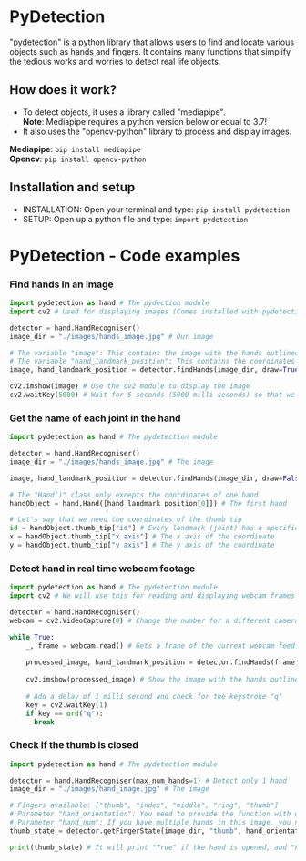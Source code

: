 # PyDetection
"pydetection" is a python library that allows users to find and locate various objects
such as hands and fingers. It contains many functions that simplify the tedious works and
worries to detect real life objects.

## How does it work?
- To detect objects, it uses a library called "mediapipe".  
  **Note**: Mediapipe requires a python version below or equal to 3.7!
- It also uses the "opencv-python" library to process and display images.

**Mediapipe**: `pip install mediapipe`  
**Opencv**: `pip install opencv-python`

## Installation and setup
- INSTALLATION: Open your terminal and type:
`pip install pydetection`
- SETUP: Open up a python file and type:
`import pydetection`

# PyDetection - Code examples
### Find hands in an image
```python
import pydetection as hand # The pydection module
import cv2 # Used for displaying images (Comes installed with pydetection

detector = hand.HandRecogniser() 
image_dir = "./images/hands_image.jpg" # Our image

# The variable "image": This contains the image with the hands outlined (Image can be shown with the cv2 module)
# The variable "hand_landmark_position": This contains the coordinates for each joint in each hand in the image (Can be used with the "Hand()" class
image, hand_landmark_position = detector.findHands(image_dir, draw=True) # If draw is false, the returned image will not have the hands outlined

cv2.imshow(image) # Use the cv2 module to display the image
cv2.waitKey(5000) # Wait for 5 seconds (5000 milli seconds) so that we can see the image.
```

### Get the name of each joint in the hand
```python
import pydetection as hand # The pydetection module

detector = hand.HandRecogniser() 
image_dir = "./images/hands_image.jpg" # The image

image, hand_landmark_position = detector.findHands(image_dir, draw=False) # We set draw to False because we don't need the image and it uses a lot of CPU.

# The "Hand()" class only excepts the coordinates of one hand
handObject = hand.Hand([hand_landmark_position[0]]) # The first hand

# Let's say that we need the coordinates of the thumb tip
id = handObject.thumb_tip["id"] # Every landmark (joint) has a specific ID
x = handObject.thumb_tip["x axis"] # The x axis of the coordinate
y = handObject.thumb_tip["y axis"] # The y axis of the coordinate
```

### Detect hand in real time webcam footage
```python
import pydetection as hand # The pydetection module
import cv2 # We will use this for reading and displaying webcam frames

detector = hand.HandRecogniser()
webcam = cv2.VideoCapture(0) # Change the number for a different camera. 0 is the default one.

while True:
    _, frame = webcam.read() # Gets a frane of the current webcam feed
  
    processed_image, hand_landmark_position = detector.findHands(frame, draw=True)
    
    cv2.imshow(processed_image) # Show the image with the hands outlined
    
    # Add a delay of 1 milli second and check for the keystroke "q"
    key = cv2.waitKey(1)
    if key == ord("q"):
      break
```

### Check if the thumb is closed
```python
import pydetection as hand # The pydetection module

detector = hand.HandRecogniser(max_num_hands=1) # Detect only 1 hand
image_dir = "./images/hand_image.jpg" # The image

# Fingers available: ["thumb", "index", "middle", "ring", "thumb"]
# Parameter "hand_orientation": You need to provide the function with whether the hand you want is a right or left hand.
# Parameter "hand_num": If you have multiple hands in this image, you need to specify which hand you are targetting
thumb_state = detector.getFingerState(image_dir, "thumb", hand_orientation="right", hand_num=1)

print(thumb_state) # It will print "True" if the hand is opened, and "False" if not
```